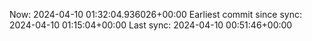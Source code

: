 Now: 2024-04-10 01:32:04.936026+00:00 Earliest commit since sync: 2024-04-10 01:15:04+00:00 Last sync: 2024-04-10 00:51:46+00:00
